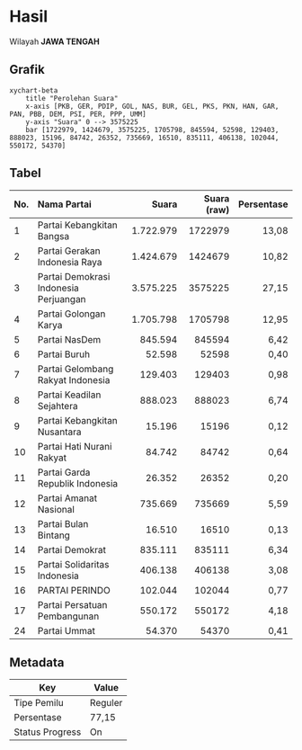 # Hasil

Wilayah **JAWA TENGAH**

## Grafik

```mermaid
xychart-beta
    title "Perolehan Suara"
    x-axis [PKB, GER, PDIP, GOL, NAS, BUR, GEL, PKS, PKN, HAN, GAR, PAN, PBB, DEM, PSI, PER, PPP, UMM]
    y-axis "Suara" 0 --> 3575225
    bar [1722979, 1424679, 3575225, 1705798, 845594, 52598, 129403, 888023, 15196, 84742, 26352, 735669, 16510, 835111, 406138, 102044, 550172, 54370]
```

## Tabel

| No. | Nama Partai                           | Suara     | Suara (raw) | Persentase |
|:--- |:------------------------------------- | ---------:| -----------:| ----------:|
| 1   | Partai Kebangkitan Bangsa             | 1.722.979 | 1722979     | 13,08      |
| 2   | Partai Gerakan Indonesia Raya         | 1.424.679 | 1424679     | 10,82      |
| 3   | Partai Demokrasi Indonesia Perjuangan | 3.575.225 | 3575225     | 27,15      |
| 4   | Partai Golongan Karya                 | 1.705.798 | 1705798     | 12,95      |
| 5   | Partai NasDem                         | 845.594   | 845594      | 6,42       |
| 6   | Partai Buruh                          | 52.598    | 52598       | 0,40       |
| 7   | Partai Gelombang Rakyat Indonesia     | 129.403   | 129403      | 0,98       |
| 8   | Partai Keadilan Sejahtera             | 888.023   | 888023      | 6,74       |
| 9   | Partai Kebangkitan Nusantara          | 15.196    | 15196       | 0,12       |
| 10  | Partai Hati Nurani Rakyat             | 84.742    | 84742       | 0,64       |
| 11  | Partai Garda Republik Indonesia       | 26.352    | 26352       | 0,20       |
| 12  | Partai Amanat Nasional                | 735.669   | 735669      | 5,59       |
| 13  | Partai Bulan Bintang                  | 16.510    | 16510       | 0,13       |
| 14  | Partai Demokrat                       | 835.111   | 835111      | 6,34       |
| 15  | Partai Solidaritas Indonesia          | 406.138   | 406138      | 3,08       |
| 16  | PARTAI PERINDO                        | 102.044   | 102044      | 0,77       |
| 17  | Partai Persatuan Pembangunan          | 550.172   | 550172      | 4,18       |
| 24  | Partai Ummat                          | 54.370    | 54370       | 0,41       |


## Metadata

| Key             | Value   |
| --------------- | ------- |
| Tipe Pemilu     | Reguler |
| Persentase      | 77,15   |
| Status Progress | On      |



